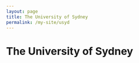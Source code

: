 ```yaml
---
layout: page
title: The University of Sydney
permalink: /my-site/usyd
---
```

# The University of Sydney
